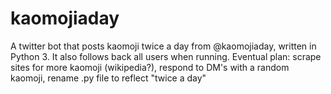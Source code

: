# kaomojiaday
A twitter bot that posts kaomoji twice a day from @kaomojiaday, written in Python 3. It also follows back all users when running.
Eventual plan: scrape sites for more kaomoji (wikipedia?), respond to DM's with a random kaomoji, rename .py file to reflect "twice a day"
